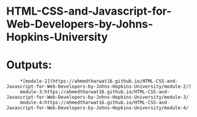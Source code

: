 # HTML-CSS-and-Javascript-for-Web-Developers-by-Johns-Hopkins-University
# Outputs:
         *[module-2](https://ahmedtharwat16.github.io/HTML-CSS-and-Javascript-for-Web-Developers-by-Johns-Hopkins-University/module-2/)
         module-3:https://ahmedtharwat16.github.io/HTML-CSS-and-Javascript-for-Web-Developers-by-Johns-Hopkins-University/module-3/
         module-4:https://ahmedtharwat16.github.io/HTML-CSS-and-Javascript-for-Web-Developers-by-Johns-Hopkins-University/module-4/
         
